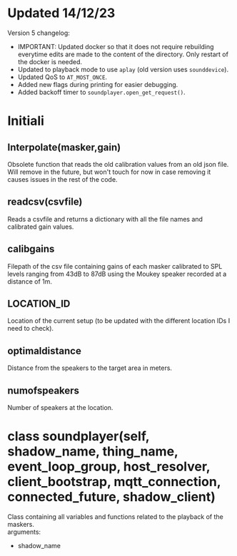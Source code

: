 # Updated 14/12/23
Version 5 changelog:<br>
- IMPORTANT: Updated docker so that it does not require rebuilding everytime edits are made to the content of the directory. Only restart of the docker is needed.<br>
- Updated to playback mode to use <code>aplay</code> (old version uses <code>sounddevice</code>).<br>
- Updated QoS to <code>AT_MOST_ONCE</code>.<br>
- Added new flags during printing for easier debugging.<br>
- Added backoff timer to <code>soundplayer.open_get_request()</code>.<br>

# Initiali
## Interpolate(masker,gain)
Obsolete function that reads the old calibration values from an old json file. Will remove in the future, but won't touch for now in case removing it causes issues in the rest of the code.

## readcsv(csvfile)
Reads a csvfile and returns a dictionary with all the file names and calibrated gain values.

## calibgains
Filepath of the csv file containing gains of each masker calibrated to SPL levels ranging from 43dB to 87dB using the Moukey speaker recorded at a distance of 1m.

## LOCATION_ID
Location of the current setup (to be updated with the different location IDs I need to check).

 ## optimaldistance
 Distance from the speakers to the target area in meters.

 ## numofspeakers
 Number of speakers at the location.

 # class soundplayer(self, shadow_name, thing_name, event_loop_group, host_resolver, client_bootstrap, mqtt_connection, connected_future, shadow_client)
 Class containing all variables and functions related to the playback of the maskers.<br>
 arguments:<br>

 - shadow_name
